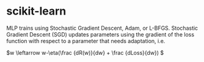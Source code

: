 # scikit-learn



MLP trains using Stochastic Gradient Descent, Adam, or L-BFGS. Stochastic Gradient Descent (SGD) updates parameters using the gradient of the loss function with respect to a parameter that needs adaptation, i.e.

$w \leftarrow w-\eta(\frac {dR(w)}{dw} + \frac {dLoss}{dw}) $


